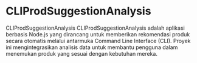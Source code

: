# CLIProdSuggestionAnalysis
CLIProdSuggestionAnalysis CLIProdSuggestionAnalysis adalah aplikasi berbasis Node.js yang dirancang untuk memberikan rekomendasi produk secara otomatis melalui antarmuka Command Line Interface (CLI). Proyek ini mengintegrasikan analisis data untuk membantu pengguna dalam menemukan produk yang sesuai dengan kebutuhan mereka.
